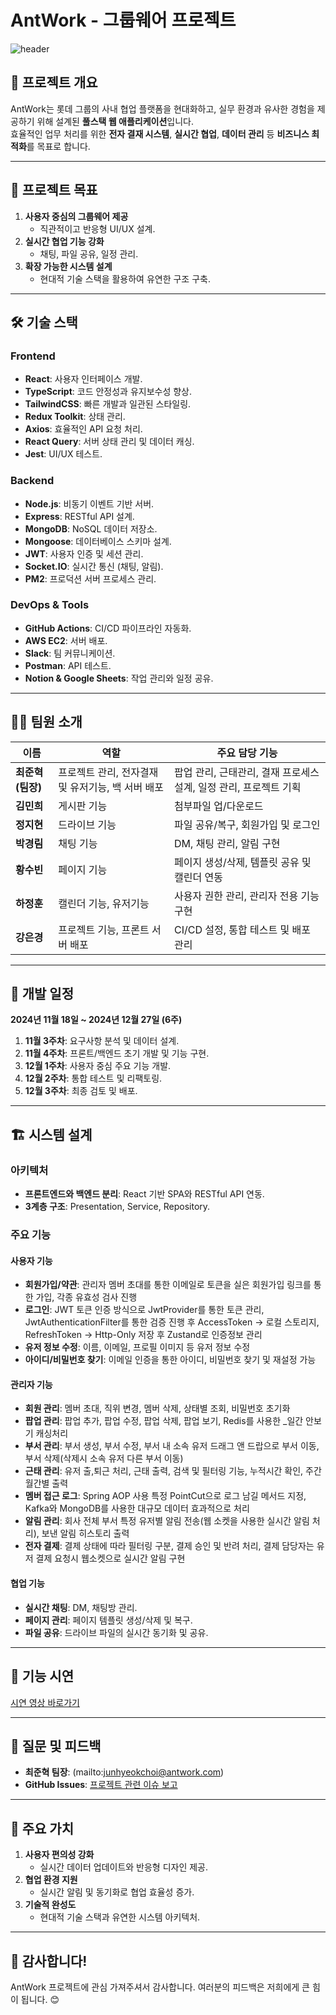 # AntWork - 그룹웨어 프로젝트

![header](https://capsule-render.vercel.app/api?type=wave&color=gradient&height=250&section=header&text=🖇️AntWork%20Project🖇️&fontSize=70&fontAlign=50)

## 📖 프로젝트 개요
AntWork는 롯데 그룹의 사내 협업 플랫폼을 현대화하고, 실무 환경과 유사한 경험을 제공하기 위해 설계된 **풀스택 웹 애플리케이션**입니다.  
효율적인 업무 처리를 위한 **전자 결재 시스템**, **실시간 협업**, **데이터 관리** 등 **비즈니스 최적화**를 목표로 합니다.

---

## 🎯 프로젝트 목표
1. **사용자 중심의 그룹웨어 제공**  
   - 직관적이고 반응형 UI/UX 설계.
2. **실시간 협업 기능 강화**  
   - 채팅, 파일 공유, 일정 관리.
3. **확장 가능한 시스템 설계**  
   - 현대적 기술 스택을 활용하여 유연한 구조 구축.

---

## 🛠️ 기술 스택

### **Frontend**
- **React**: 사용자 인터페이스 개발.
- **TypeScript**: 코드 안정성과 유지보수성 향상.
- **TailwindCSS**: 빠른 개발과 일관된 스타일링.
- **Redux Toolkit**: 상태 관리.
- **Axios**: 효율적인 API 요청 처리.
- **React Query**: 서버 상태 관리 및 데이터 캐싱.
- **Jest**: UI/UX 테스트.

### **Backend**
- **Node.js**: 비동기 이벤트 기반 서버.
- **Express**: RESTful API 설계.
- **MongoDB**: NoSQL 데이터 저장소.
- **Mongoose**: 데이터베이스 스키마 설계.
- **JWT**: 사용자 인증 및 세션 관리.
- **Socket.IO**: 실시간 통신 (채팅, 알림).
- **PM2**: 프로덕션 서버 프로세스 관리.

### **DevOps & Tools**
- **GitHub Actions**: CI/CD 파이프라인 자동화.
- **AWS EC2**: 서버 배포.
- **Slack**: 팀 커뮤니케이션.
- **Postman**: API 테스트.
- **Notion & Google Sheets**: 작업 관리와 일정 공유.

---

## 🧑‍💻 팀원 소개
| 이름          | 역할                           | 주요 담당 기능                                 |
|---------------|--------------------------------|-----------------------------------------------|
| **최준혁(팀장)** | 프로젝트 관리, 전자결재 및 유저기능, 백 서버 배포 | 팝업 관리, 근태관리, 결재 프로세스 설계, 일정 관리, 프로젝트 기획    |
| **김민희**     | 게시판 기능                    | 첨부파일 업/다운로드               |
| **정지현**     | 드라이브 기능                  | 파일 공유/복구, 회원가입 및 로그인            |
| **박경림**     | 채팅 기능                      | DM, 채팅 관리, 알림 구현                     |
| **황수빈**     | 페이지 기능                    | 페이지 생성/삭제, 템플릿 공유 및 캘린더 연동   |
| **하정훈**     | 캘린더 기능, 유저기능           | 사용자 권한 관리, 관리자 전용 기능 구현       |
| **강은경**     | 프로젝트 기능, 프론트 서버 배포 | CI/CD 설정, 통합 테스트 및 배포 관리          |

---

## 📅 개발 일정
**2024년 11월 18일 ~ 2024년 12월 27일 (6주)**

1. **11월 3주차**: 요구사항 분석 및 데이터 설계.
2. **11월 4주차**: 프론트/백엔드 초기 개발 및 기능 구현.
3. **12월 1주차**: 사용자 중심 주요 기능 개발.
4. **12월 2주차**: 통합 테스트 및 리팩토링.
5. **12월 3주차**: 최종 검토 및 배포.

---

## 🏗️ 시스템 설계

### **아키텍처**
- **프론트엔드와 백엔드 분리**: React 기반 SPA와 RESTful API 연동.
- **3계층 구조**: Presentation, Service, Repository.

### **주요 기능**
#### 사용자 기능
- **회원가입/약관**: 관리자 멤버 초대를 통한 이메일로 토큰을 실은 회원가입 링크를 통한 가입, 각종 유효성 검사 진행
- **로그인**: JWT 토큰 인증 방식으로 JwtProvider를 통한 토큰 관리, JwtAuthenticationFilter를 통한 검증 진행 후 AccessToken -> 로컬 스토리지, RefreshToken -> Http-Only 저장 후 Zustand로 인증정보 관리 
- **유저 정보 수정**: 이름, 이메일, 프로필 이미지 등 유저 정보 수정
- **아이디/비밀번호 찾기**: 이메일 인증을 통한 아이디, 비밀번호 찾기 및 재설정 가능 

#### 관리자 기능
- **회원 관리**: 멤버 초대, 직위 변경, 멤버 삭제, 상태별 조회, 비밀번호 초기화
- **팝업 관리**: 팝업 추가, 팝업 수정, 팝업 삭제, 팝업 보기, Redis를 사용한 _일간 안보기 캐싱처리  
- **부서 관리**: 부서 생성, 부서 수정, 부서 내 소속 유저 드래그 앤 드랍으로 부서 이동, 부서 삭제(삭제시 소속 유저 다른 부서 이동)
- **근태 관리**: 유저 출,퇴근 처리, 근태 출력, 검색 및 필터링 기능, 누적시간 확인, 주간 월간별 출력
- **멤버 접근 로그**: Spring AOP 사용 특정 PointCut으로 로그 남길 메서드 지정, Kafka와 MongoDB를 사용한 대규모 데이터 효과적으로 처리
- **알림 관리**: 회사 전체 부서 특정 유저별 알림 전송(웹 소켓을 사용한 실시간 알림 처리), 보낸 알림 히스토리 출력
- **전자 결제**: 결제 상태에 따라 필터링 구분, 결제 승인 및 반려 처리, 결제 담당자는 유저 결제 요청시 웹소켓으로 실시간 알림 구현 
  
#### 협업 기능
- **실시간 채팅**: DM, 채팅방 관리.
- **페이지 관리**: 페이지 템플릿 생성/삭제 및 복구.
- **파일 공유**: 드라이브 파일의 실시간 동기화 및 공유.

---

## 🎥 기능 시연
[시연 영상 바로가기](https://youtu.be/3lCmbhZeRjE)

---

## 🤝 질문 및 피드백
- **최준혁 팀장**: (mailto:junhyeokchoi@antwork.com)
- **GitHub Issues**: [프로젝트 관련 이슈 보고](https://github.com/junhyeokkk/Antwork/issues)

---

## 💎 주요 가치
1. **사용자 편의성 강화**  
   - 실시간 데이터 업데이트와 반응형 디자인 제공.
2. **협업 환경 지원**  
   - 실시간 알림 및 동기화로 협업 효율성 증가.
3. **기술적 완성도**  
   - 현대적 기술 스택과 유연한 시스템 아키텍처.

---

## 🌟 감사합니다!
AntWork 프로젝트에 관심 가져주셔서 감사합니다. 여러분의 피드백은 저희에게 큰 힘이 됩니다. 😊
